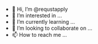 - 👋 Hi, I’m @requstapply
- 👀 I’m interested in ...
- 🌱 I’m currently learning ...
- 💞️ I’m looking to collaborate on ...
- 📫 How to reach me ...

<!---
requstapply/requstapply is a ✨ special ✨ repository because its `README.md` (this file) appears on your GitHub profile.
You can click the Preview link to take a look at your changes.
--->
